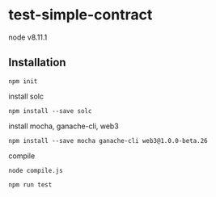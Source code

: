 # test-simple-contract

node v8.11.1

## Installation

```
npm init
```

install solc
```
npm install --save solc
```

install mocha, ganache-cli, web3
```
npm install --save mocha ganache-cli web3@1.0.0-beta.26
```

compile

```
node compile.js
```

```
npm run test
```
